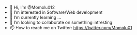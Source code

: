 - 👋 Hi, I’m @Momolu012
- 👀 I’m interested in Software/Web development 
- 🌱 I’m currently learning ...
- 💞️ I’m looking to collaborate on something intresting
- 📫 How to reach me on Twitter: https://twitter.com/Momolu01

<!---
Momolu012/Momolu012 is a ✨ special ✨ repository because its `README.md` (this file) appears on your GitHub profile.
You can click the Preview link to take a look at your changes.
--->
